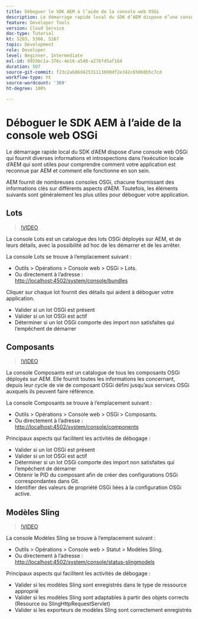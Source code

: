```yaml
---
title: Déboguer le SDK AEM à l’aide de la console web OSGi
description: Le démarrage rapide local du SDK d’AEM dispose d’une console web OSGi qui fournit diverses informations et introspections dans l’exécution locale d’AEM qui sont utiles pour comprendre comment votre application est reconnue par AEM et comment elle fonctionne en son sein.
feature: Developer Tools
version: Cloud Service
doc-type: Tutorial
kt: 5265, 5366, 5267
topic: Development
role: Developer
level: Beginner, Intermediate
exl-id: 0929bc1a-376c-4e16-a540-a276fd5af164
duration: 507
source-git-commit: f23c2ab86d42531113690df2e342c65060b5c7cd
workflow-type: ht
source-wordcount: '369'
ht-degree: 100%

---
```


# Déboguer le SDK AEM à l’aide de la console web OSGi

Le démarrage rapide local du SDK d’AEM dispose d’une console web OSGi qui fournit diverses informations et introspections dans l’exécution locale d’AEM qui sont utiles pour comprendre comment votre application est reconnue par AEM et comment elle fonctionne en son sein.

AEM fournit de nombreuses consoles OSGi, chacune fournissant des informations clés sur différents aspects d’AEM. Toutefois, les éléments suivants sont généralement les plus utiles pour déboguer votre application.

## Lots

>[!VIDEO](https://video.tv.adobe.com/v/34335?quality=12&learn=on)

La console Lots est un catalogue des lots OSGi déployés sur AEM, et de leurs détails, avec la possibilité ad hoc de les démarrer et de les arrêter.

La console Lots se trouve à l’emplacement suivant :

+ Outils > Opérations > Console web > OSGi > Lots.
+ Ou directement à l’adresse : [http://localhost:4502/system/console/bundles](http://localhost:4502/system/console/bundles)

Cliquer sur chaque lot fournit des détails qui aident à déboguer votre application.

+ Valider si un lot OSGi est présent
+ Valider si un lot OSGi est actif
+ Déterminer si un lot OSGi comporte des import non satisfaites qui l’empêchent de démarrer

## Composants

>[!VIDEO](https://video.tv.adobe.com/v/34336?quality=12&learn=on)

La console Composants est un catalogue de tous les composants OSGi déployés sur AEM. Elle fournit toutes les informations les concernant, depuis leur cycle de vie de composant OSGi défini jusqu’aux services OSGi auxquels ils peuvent faire référence.

La console Composants se trouve à l’emplacement suivant :

+ Outils > Opérations > Console web > OSGi > Composants.
+ Ou directement à l’adresse : [http://localhost:4502/system/console/components](http://localhost:4502/system/console/components)

Principaux aspects qui facilitent les activités de débogage :

+ Valider si un lot OSGi est présent
+ Valider si un lot OSGi est actif
+ Déterminer si un lot OSGi comporte des import non satisfaites qui l’empêchent de démarrer
+ Obtenir le PID du composant afin de créer des configurations OSGi correspondantes dans Git.
+ Identifier des valeurs de propriété OSGi liées à la configuration OSGi active.

## Modèles Sling

>[!VIDEO](https://video.tv.adobe.com/v/34337?quality=12&learn=on)

La console Modèles Sling se trouve à l’emplacement suivant :

+ Outils > Opérations > Console web > Statut > Modèles Sling.
+ Ou directement à l’adresse : [http://localhost:4502/system/console/status-slingmodels](http://localhost:4502/system/console/status-slingmodels)

Principaux aspects qui facilitent les activités de débogage :

+ Valider si les modèles Sling sont enregistrés dans le type de ressource approprié
+ Valider si les modèles Sling sont adaptables à partir des objets corrects (Resource ou SlingHttpRequestServlet)
+ Valider si les exporteurs de modèles Sling sont correctement enregistrés
